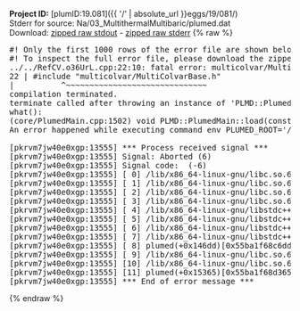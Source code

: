 **Project ID:** [plumID:19.081]({{ '/' | absolute_url }}eggs/19/081/)  
Stderr for source:  Na/03_MultithermalMultibaric/plumed.dat   
Download: [zipped raw stdout](plumed.dat.plumed.stdout.txt.zip) - [zipped raw stderr](plumed.dat.plumed.stderr.txt.zip) 
{% raw %}
<pre>
#! Only the first 1000 rows of the error file are shown below
#! To inspect the full error file, please download the zipped raw stderr file above
../../RefCV.o36UrL.cpp:22:10: fatal error: multicolvar/MultiColvarBase.h: No such file or directory
22 | #include "multicolvar/MultiColvarBase.h"
|          ^~~~~~~~~~~~~~~~~~~~~~~~~~~~~~~
compilation terminated.
terminate called after throwing an instance of 'PLMD::Plumed::ExceptionError'
what():
(core/PlumedMain.cpp:1502) void PLMD::PlumedMain::load(const std::string&)
An error happened while executing command env PLUMED_ROOT='/home/runner/opt/lib/plumed' PLUMED_VERSION='2.10.0' PLUMED_HTMLDIR='/home/runner/opt/share/doc/plumed' PLUMED_INCLUDEDIR='/home/runner/opt/include' PLUMED_PROGRAM_NAME='plumed' PLUMED_IS_INSTALLED='yes' "/home/runner/opt/lib/plumed"/scripts/mklib.sh -n -o ./../../RefCV.2.10.0.so ../../RefCV.cpp

[pkrvm7jw40e0xgp:13555] *** Process received signal ***
[pkrvm7jw40e0xgp:13555] Signal: Aborted (6)
[pkrvm7jw40e0xgp:13555] Signal code:  (-6)
[pkrvm7jw40e0xgp:13555] [ 0] /lib/x86_64-linux-gnu/libc.so.6(+0x45330)[0x7f42e3c45330]
[pkrvm7jw40e0xgp:13555] [ 1] /lib/x86_64-linux-gnu/libc.so.6(pthread_kill+0x11c)[0x7f42e3c9eb2c]
[pkrvm7jw40e0xgp:13555] [ 2] /lib/x86_64-linux-gnu/libc.so.6(gsignal+0x1e)[0x7f42e3c4527e]
[pkrvm7jw40e0xgp:13555] [ 3] /lib/x86_64-linux-gnu/libc.so.6(abort+0xdf)[0x7f42e3c288ff]
[pkrvm7jw40e0xgp:13555] [ 4] /lib/x86_64-linux-gnu/libstdc++.so.6(+0xa5ff5)[0x7f42e40a5ff5]
[pkrvm7jw40e0xgp:13555] [ 5] /lib/x86_64-linux-gnu/libstdc++.so.6(+0xbb0da)[0x7f42e40bb0da]
[pkrvm7jw40e0xgp:13555] [ 6] /lib/x86_64-linux-gnu/libstdc++.so.6(_ZSt10unexpectedv+0x0)[0x7f42e40a5a55]
[pkrvm7jw40e0xgp:13555] [ 7] /lib/x86_64-linux-gnu/libstdc++.so.6(+0xa5a6f)[0x7f42e40a5a6f]
[pkrvm7jw40e0xgp:13555] [ 8] plumed(+0x146dd)[0x55ba1f68c6dd]
[pkrvm7jw40e0xgp:13555] [ 9] /lib/x86_64-linux-gnu/libc.so.6(+0x2a1ca)[0x7f42e3c2a1ca]
[pkrvm7jw40e0xgp:13555] [10] /lib/x86_64-linux-gnu/libc.so.6(__libc_start_main+0x8b)[0x7f42e3c2a28b]
[pkrvm7jw40e0xgp:13555] [11] plumed(+0x15365)[0x55ba1f68d365]
[pkrvm7jw40e0xgp:13555] *** End of error message ***
</pre>
{% endraw %}
